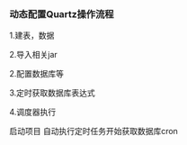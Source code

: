 ### 动态配置Quartz操作流程
 1.建表，数据
 
 2.导入相关jar
 
 2.配置数据库等
 
 3.定时获取数据库表达式
 
 4.调度器执行
 
启动项目 自动执行定时任务开始获取数据库cron
